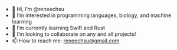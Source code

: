 - 👋 Hi, I’m @reneechsu
- 👀 I’m interested in programming languages, biology, and machine learning
- 🌱 I’m currently learning Swift and Rust
- 💞️ I’m looking to collaborate on any and all projects!
- 📫 How to reach me: reneechsu@gmail.com

<!---
reneechsu/reneechsu is a ✨ special ✨ repository because its `README.md` (this file) appears on your GitHub profile.
You can click the Preview link to take a look at your changes.
--->
